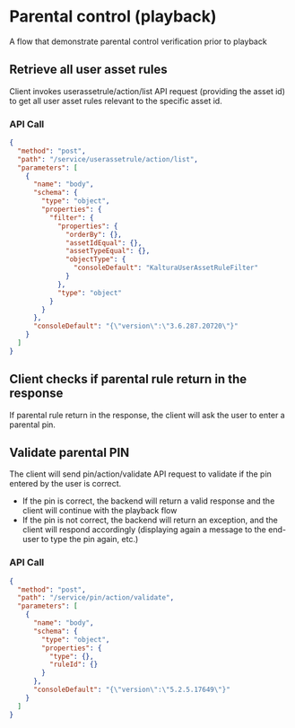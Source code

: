 <!--METADATA
{
  "summary": "Parental control verification before playback"
}
-->

# Parental control (playback)

A flow that demonstrate parental control verification prior to playback

## Retrieve all user asset rules

Client invokes userassetrule/action/list API request (providing the asset id) to get all user asset rules
relevant to the specific asset id.

### API Call
```json
{
  "method": "post",
  "path": "/service/userassetrule/action/list",
  "parameters": [
    {
      "name": "body",
      "schema": {
        "type": "object",
        "properties": {
          "filter": {
            "properties": {
              "orderBy": {},
              "assetIdEqual": {},
              "assetTypeEqual": {},
              "objectType": {
                "consoleDefault": "KalturaUserAssetRuleFilter"
              }
            },
            "type": "object"
          }
        }
      },
      "consoleDefault": "{\"version\":\"3.6.287.20720\"}"
    }
  ]
}
```

## Client checks if parental rule return in the response
If parental rule return in the response, the client will ask the user to enter a parental pin.

## Validate parental PIN
The client will send pin/action/validate API request to validate if the pin entered by the user is correct.
* If the pin is correct, the backend will return a valid response and the client will continue with the playback flow
* If the pin is not correct, the backend will return an exception, and the client will respond accordingly (displaying again a message to the end-user to type the pin again, etc.)

### API Call
```json
{
  "method": "post",
  "path": "/service/pin/action/validate",
  "parameters": [
    {
      "name": "body",
      "schema": {
        "type": "object",
        "properties": {
          "type": {},
          "ruleId": {}
        }
      },
      "consoleDefault": "{\"version\":\"5.2.5.17649\"}"
    }
  ]
}
```
